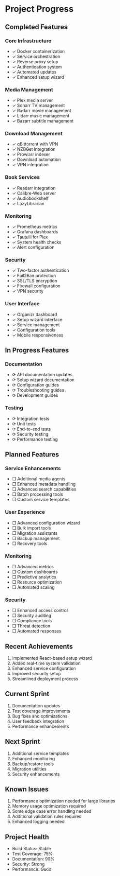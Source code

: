 # Project Progress

## Completed Features

### Core Infrastructure
- ✓ Docker containerization
- ✓ Service orchestration
- ✓ Reverse proxy setup
- ✓ Authentication system
- ✓ Automated updates
- ✓ Enhanced setup wizard

### Media Management
- ✓ Plex media server
- ✓ Sonarr TV management
- ✓ Radarr movie management
- ✓ Lidarr music management
- ✓ Bazarr subtitle management

### Download Management
- ✓ qBittorrent with VPN
- ✓ NZBGet integration
- ✓ Prowlarr indexer
- ✓ Download automation
- ✓ VPN integration

### Book Services
- ✓ Readarr integration
- ✓ Calibre-Web server
- ✓ Audiobookshelf
- ✓ LazyLibrarian

### Monitoring
- ✓ Prometheus metrics
- ✓ Grafana dashboards
- ✓ Tautulli for Plex
- ✓ System health checks
- ✓ Alert configuration

### Security
- ✓ Two-factor authentication
- ✓ Fail2Ban protection
- ✓ SSL/TLS encryption
- ✓ Firewall configuration
- ✓ VPN security

### User Interface
- ✓ Organizr dashboard
- ✓ Setup wizard interface
- ✓ Service management
- ✓ Configuration tools
- ✓ Mobile responsiveness

## In Progress Features

### Documentation
- ⟳ API documentation updates
- ⟳ Setup wizard documentation
- ⟳ Configuration guides
- ⟳ Troubleshooting guides
- ⟳ Development guides

### Testing
- ⟳ Integration tests
- ⟳ Unit tests
- ⟳ End-to-end tests
- ⟳ Security testing
- ⟳ Performance testing

## Planned Features

### Service Enhancements
- □ Additional media agents
- □ Enhanced metadata handling
- □ Advanced search capabilities
- □ Batch processing tools
- □ Custom service templates

### User Experience
- □ Advanced configuration wizard
- □ Bulk import tools
- □ Migration assistants
- □ Backup management
- □ Recovery tools

### Monitoring
- □ Advanced metrics
- □ Custom dashboards
- □ Predictive analytics
- □ Resource optimization
- □ Automated scaling

### Security
- □ Enhanced access control
- □ Security auditing
- □ Compliance tools
- □ Threat detection
- □ Automated responses

## Recent Achievements
1. Implemented React-based setup wizard
2. Added real-time system validation
3. Enhanced service configuration
4. Improved security setup
5. Streamlined deployment process

## Current Sprint
1. Documentation updates
2. Test coverage improvements
3. Bug fixes and optimizations
4. User feedback integration
5. Performance enhancements

## Next Sprint
1. Additional service templates
2. Enhanced monitoring
3. Backup/restore tools
4. Migration utilities
5. Security enhancements

## Known Issues
1. Performance optimization needed for large libraries
2. Memory usage optimization required
3. Some edge case error handling needed
4. Additional validation rules required
5. Enhanced logging needed

## Project Health
- Build Status: Stable
- Test Coverage: 75%
- Documentation: 90%
- Security: Strong
- Performance: Good